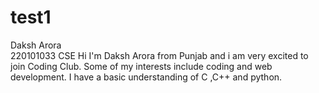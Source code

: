 # test1
Daksh Arora   
220101033
CSE
Hi I'm Daksh Arora from Punjab and i am very excited to join Coding Club.
Some of my interests include coding and web development. I have a basic understanding of C ,C++ and python.
